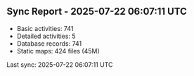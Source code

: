 ## Sync Report - 2025-07-22 06:07:11 UTC

- Basic activities: 741
- Detailed activities: 5
- Database records: 741
- Static maps: 424 files (45M)

Last sync: 2025-07-22 06:07:11 UTC
